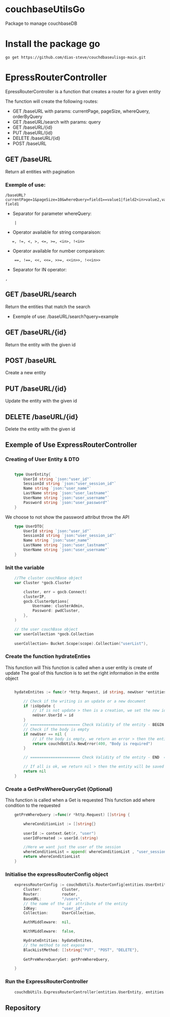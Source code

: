 # couchbaseUtilsGo
Package to manage couchbaseDB


# Install the package go

```
go get https://github.com/dias-steve/couchdbaseulisgo-main.git
```

# EpressRouterController

 EpressRouterController is a function that creates a router for a given entity

 The function will create the following routes:
   - GET /baseURL with params: currentPage, pageSize, whereQuery, orderByQuery
   - GET /baseURL/search with params: query
   - GET /baseURL/{id}
   - PUT /baseURL/{id}
   - DELETE /baseURL/{id}
   - POST /baseURL

 ## GET /baseURL
 Return all entities with pagination
### Exemple of use:
```
/baseURL?currentPage=1&pageSize=10&whereQuery=field1==value1|field2<in>value2,value2&orderByQuery=-field1
```
   - Separator for parameter whereQuery: 
```
    |
```
   - Operator available for string comparaison: 
```
   =, !=, <, >, <=, >=, <in>, !<in>
```
   - Operator available for number comparaison:
```
    ==, !==, <<, <<=, >>=, <<in>>, !<<in>>
```
   - Separator for IN operator:
```
,
```

 ## GET /baseURL/search

 Return the entities that match the search
   - Exemple of use: /baseURL/search?query=example

 ## GET /baseURL/{id}

 Return the entity with the given id

 ## POST /baseURL

 Create a new entity

 ## PUT /baseURL/{id}

 Update the entity with the given id

 ## DELETE /baseURL/{id}

 Delete the entity with the given id

## Exemple of Use ExpressRouterController



### Creating of User Entity & DTO

```go

    type UserEntity{
        UserId string `json:"user_id"`
        SessionId string `json:"user_session_id"`
        Name string `json:"user_name"`
        LastName string `json:"user_lastname"`
        UserName string `json:"user_username"`
        Password string `json:"user_password"`
    }

```

We choose to not show the password attribut throw the API
```go
    type UserDTO{
        UserId string `json:"user_id"`
        SessionId string `json:"user_session_id"`
        Name string `json:"user_name"`
        LastName string `json:"user_lastname"`
        UserName string `json:"user_username"`
    }

```


### Init the variable

```go 
    //The cluster couchBase object
    var Cluster *gocb.Cluster 

    	cluster, err = gocb.Connect(
		clusterIP,
		gocb.ClusterOptions{
			Username: clusterAdmin,
			Password: pwdCluster,
		},
	)

    // the user couchBase object
    var userCollection *gocb.Collection 
    
    userCollection= Bucket.Scope(scope).Collection("userList"),

```

### Create the function hydrateEnties
This function will 
This function is called when a user entity is create of update
The goal of this function is to set the right information in the entite object

```go

    hydateEntites := func(r *http.Request, id string, newUser *entities.UserEntity, isUpdate bool) error {

		// Check if the writing is an update or a new document
		if !isUpdate {
			// if is not update > then is a creation, we set the new id generated to the entity
			neUser.UserId = id
		}
		// ====================== Check Validity of the entity - BEGIN ======================
		// Check if the body is empty
		if newUser == nil {
			// if the body is empty, we return an error > then the entity be not saved
			return couchdbUtils.NewError(400, "Body is required")
		}

		// ====================== Check Validity of the entity - END  ======================

		// If all is ok, we return nil > then the entity will be saved
		return nil
	}

```

### Create a GetPreWhereQueryGet (Optional)
This function is called when a Get is requested
This function add where condition to the requested
```go 
    getPreWhereQuery :=func(r *http.Request) []string {

        whereConditionList := []string{}
        
        userId := context.Get(r, "user")
        userIdFormated := userId.(string)

        //Here we want just the user of the session
        whereConditionList = append( whereConditionList , "user_session_id = '"+userIdFormated+"'")
		return whereConditionList
	}
```

### Initialise the expressRouterConfig object
```go
	expressRouterConfig := couchdbUtils.RouterConfig[entities.UserEntity, entities.UserDto]{
		Cluster:         Cluster,
		Router:          router,
		BaseURL:         "/users",
        // the name of the id  attribute of the entity
		IdKey:           "user_id",
		Collection:      UserCollection,

		AuthMiddleware:  nil,

		WithMiddleware:  false,

		HydrateEntities: hydateEntites,
        // the method to not expose
		BlackListMethod: []string{"PUT", "POST", "DELETE"},
        
        GetPreWhereQueryGet: getPreWhereQuery,

	}
```


### Run the ExpressRouterController

```go
    couchdbUtils.ExpressRouterController[entities.UserEntity, entities.UserDto](expressRouterConfig)

```



## Repository


